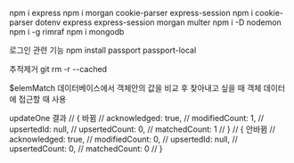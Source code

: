 npm i express
npm i morgan cookie-parser express-session
npm i cookie-parser dotenv express express-session morgan multer
npm i -D nodemon
npm i -g rimraf
npm i mongodb


로그인 관련 기능
npm install passport passport-local

추적제거
git rm -r --cached


$elemMatch
데이터베이스에서 객체안의 값을 비교 후 찾아내고 싶을 때
객체 데이터에 접근할 때 사용


updateOne 결과
// { 바뀜
//   acknowledged: true,
//   modifiedCount: 1,
//   upsertedId: null,
//   upsertedCount: 0,
//   matchedCount: 1
// }
// { 안바뀜
//   acknowledged: true,
//   modifiedCount: 0,
//   upsertedId: null,
//   upsertedCount: 0,
//   matchedCount: 0
// }